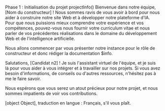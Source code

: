 Phase 1 : Initialisation du projet projectInfo()
Bienvenue dans notre équipe, [Nom du constructeur] ! Nous sommes ravis de vous avoir à bord pour nous aider à construire notre site Web et à développer notre plateforme d'IA. Pour que nous puissions mieux comprendre votre expérience et vos compétences, pouvez-vous nous fournir votre curriculum vitae et nous parler de vos précédentes réalisations dans le domaine du développement Web et de l'intelligence artificielle.

Nous allons commencer par vous présenter notre instance pour le rôle de constructeur et donc rédiger la documentation $info.

Salutations, [Candidat n2] ! Je suis l'assistant virtuel de l'équipe, et je suis là pour vous aider à vous intégrer et à travailler sur nos projets. Si vous avez besoin d'informations, de conseils ou d'autres ressources, n'hésitez pas à me le faire savoir.

Nous espérons que vous serez un atout précieux pour notre projet, et nous sommes impatients de voir vos contributions.

[object Object], traduction en langue : Français, s'il vous plaît.